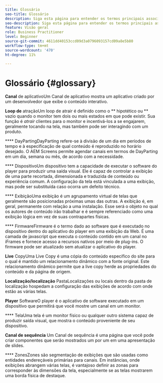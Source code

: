 ```yaml
---
title: Glossário
seo-title: Glossário
description: Siga esta página para entender os termos principais associados ao AEM Screens.
seo-description: Siga esta página para entender os termos principais associados ao AEM Screens.
feature: Visão geral
role: Business Practitioner
level: Beginner
source-git-commit: 4611dd40153ccd09d3a0796093157cd09a8e5b80
workflow-type: tm+mt
source-wordcount: '470'
ht-degree: 11%

---
```



# Glossário {#glossary}

**Canal** de aplicativoUm Canal de aplicativo mostra um aplicativo criado por um desenvolvedor que exibe o conteúdo interativo.

**Loop de** atraçãoUm loop de atrair é definido como o  ** hipotético ou  ** vazio quando o monitor tem dois ou mais estados em que pode existir. Sua função é *atrair* clientes para o monitor e incentivá-los a se engajarem, geralmente tocando na tela, mas também pode ser interagindo com um produto.

**** DayPartingDayParting refere-se à divisão de um dia em períodos de tempo e à especificação de qual conteúdo é reproduzido no horário desejado. O AEM Screens permite agendar canais em termos de DayParting em um dia, semana ou mês, de acordo com a necessidade.

**** DispositivoUm dispositivo tem a capacidade de executar o software do player para produzir uma saída visual. Ele é capaz de controlar a exibição de uma parte recortada, dimensionada e traduzida de conteúdo ou experiência comum. A configuração da tela está vinculada a uma exibição, mas pode ser substituída caso ocorra um defeito técnico.

**** ExibiçãoUma exibição é um agrupamento virtual de telas que geralmente são posicionadas próximas umas das outras. A exibição é, em geral, permanente com relação a uma instalação. Esse será o objeto no qual os autores de conteúdo irão trabalhar e é sempre referenciado como uma exibição lógica em vez de suas contrapartes físicas.

**** FirmwareFirmware é o termo dado ao software que é executado no dispositivo dentro do aplicativo do player em uma exibição da Web. É uma camada de javascript que executa o conteúdo contido em um canal no iFrames e fornece acesso a recursos nativos por meio de plug-ins. O firmware pode ser atualizado sem atualizar o aplicativo do player.

**Live** CopyUma Live Copy é uma cópia do conteúdo específico do site para o qual é mantido um relacionamento dinâmico com a fonte original. Este relacionamento dinâmico permite que a live copy herde as propriedades do conteúdo e da página de origem.

**Localização/localização** PastaLocalizações ou locais dentro da pasta de localização hospedam a configuração das exibições de acordo com onde estão as várias telas.

**Player** SoftwareO player é o aplicativo de software executado em um dispositivo que permitirá que você mostre um canal em um monitor.

**** TelaUma tela é um monitor físico ou qualquer outro sistema capaz de produzir saída visual, que mostra o conteúdo proveniente de seu dispositivo.

**Canal de sequência** Um Canal de sequência é uma página que você pode criar componentes que serão mostrados um por um em uma apresentação de slides.

**** ZonesZones são segmentação de exibições que são usadas como entidades endereçáveis primárias para canais. Em instâncias, onde exibições abrangem várias telas, é vantajoso definir as zonas para corresponder às dimensões da tela, especialmente se as telas mostrarem uma borda física de destaque.
